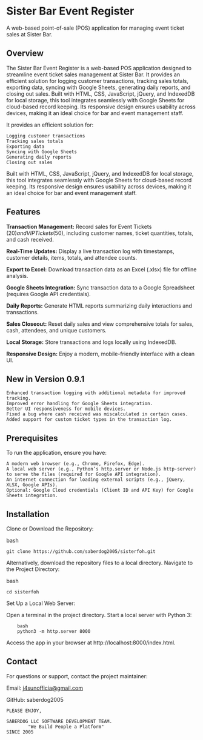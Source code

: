 <h1>Sister Bar Event Register</h1>


A web-based point-of-sale (POS) application for managing event ticket sales at Sister Bar.

<h2>Overview</h2>
The Sister Bar Event Register is a web-based POS application designed to streamline event ticket sales management at Sister Bar. It provides an efficient solution for logging customer transactions, tracking sales totals, exporting data, syncing with Google Sheets, generating daily reports, and closing out sales. Built with HTML, CSS, JavaScript, jQuery, and IndexedDB for local storage, this tool integrates seamlessly with Google Sheets for cloud-based record keeping. Its responsive design ensures usability across devices, making it an ideal choice for bar and event management staff.

It provides an efficient solution for:

    Logging customer transactions
    Tracking sales totals
    Exporting data
    Syncing with Google Sheets
    Generating daily reports
    Closing out sales

Built with HTML, CSS, JavaScript, jQuery, and IndexedDB for local storage, this tool integrates seamlessly with Google Sheets for cloud-based record keeping. Its responsive design ensures usability across devices, making it an ideal choice for bar and event management staff.

<h2>Features</h2>

<b>Transaction Management:</b> Record sales for Event Tickets ($20) and VIP Tickets ($50), including customer names, ticket quantities, totals, and cash received.

<b>Real-Time Updates:</b> Display a live transaction log with timestamps, customer details, items, totals, and attendee counts.

<b>Export to Excel:</b> Download transaction data as an Excel (.xlsx) file for offline analysis.

<b>Google Sheets Integration: </b>Sync transaction data to a Google Spreadsheet (requires Google API credentials).

<b>Daily Reports:</b> Generate HTML reports summarizing daily interactions and transactions.

<b>Sales Closeout:</b> Reset daily sales and view comprehensive totals for sales, cash, attendees, and unique customers.

<b>Local Storage:</b> Store transactions and logs locally using IndexedDB.

<b>Responsive Design:</b> Enjoy a modern, mobile-friendly interface with a clean UI.



<h2>New in Version 0.9.1</h2>

    Enhanced transaction logging with additional metadata for improved tracking.
    Improved error handling for Google Sheets integration.
    Better UI responsiveness for mobile devices.
    Fixed a bug where cash received was miscalculated in certain cases.
    Added support for custom ticket types in the transaction log.

<h2>Prerequisites</h2>
To run the application, ensure you have:

    A modern web browser (e.g., Chrome, Firefox, Edge).
    A local web server (e.g., Python’s http.server or Node.js http-server) to serve the files (required for Google API integration).
    An internet connection for loading external scripts (e.g., jQuery, XLSX, Google APIs).
    Optional: Google Cloud credentials (Client ID and API Key) for Google Sheets integration.

<h2>Installation</h2>

   Clone or Download the Repository:
   
   bash

    git clone https://github.com/saberdog2005/sisterfoh.git

  Alternatively, download the repository files to a local directory.
  Navigate to the Project Directory:

  bash
  
    cd sisterfoh

  Set Up a Local Web Server:
  
  Open a terminal in the project directory.
  Start a local server with Python 3:
  
        bash
        python3 -m http.server 8000
  Access the app in your browser at http://localhost:8000/index.html.

<h2>Contact</h2>
For questions or support, contact the project maintainer:

Email: j4sunofficia@gmail.com

GitHub: saberdog2005

    PLEASE ENJOY,

    SABERDOG LLC SOFTWARE DEVELOPMENT TEAM.
            "We Build People a Platform"
    SINCE 2005
  
